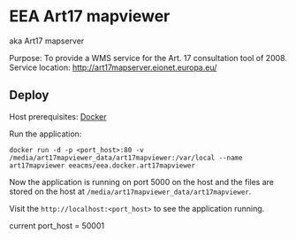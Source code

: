 # EEA Art17 mapviewer 
aka Art17 mapserver

Purpose: To provide a WMS service for the Art. 17 consultation tool of 2008.
Service location: http://art17mapserver.eionet.europa.eu/

## Deploy

Host prerequisites: [Docker](https://docs.docker.com/installation/)

Run the application:

`docker run -d -p <port_host>:80 -v /media/art17mapviewer_data/art17mapviewer:/var/local --name art17mapviewer eeacms/eea.docker.art17mapviewer`

Now the application is running on port 5000 on the host and the files are stored on the host at `/media/art17mapviewer_data/art17mapviewer`.

Visit the `http://localhost:<port_host>` to see the application running.

current port_host = 50001
